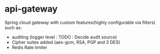 # api-gateway

Spring cloud gateway with custom features(highly configurable via filters) such as:

- auditing (logger level : TODO : Decide audit source)
- Cipher suites added (aes-gcm, RSA, PGP and 3 DES)
- Redis Rate limiter
